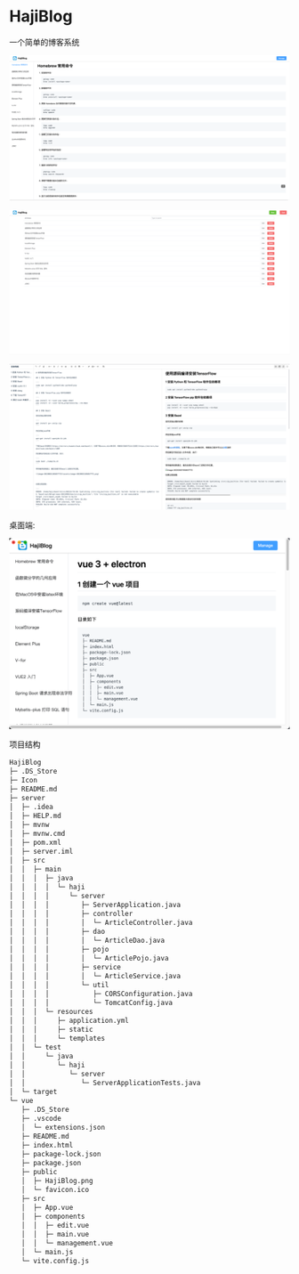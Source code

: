 # HajiBlog
一个简单的博客系统

![image-20230908222822465](assets/image-20230908222822465.png)

![image-20230908222901030](assets/image-20230908222901030.png)

![image-20230908222925435](assets/image-20230908222925435.png)

桌面端:

![image-20230924130254104](assets/image-20230924130254104.png)

项目结构

```
HajiBlog
├─ .DS_Store
├─ Icon
├─ README.md
├─ server
│  ├─ .idea
│  ├─ HELP.md
│  ├─ mvnw
│  ├─ mvnw.cmd
│  ├─ pom.xml
│  ├─ server.iml
│  ├─ src
│  │  ├─ main
│  │  │  ├─ java
│  │  │  │  └─ haji
│  │  │  │     └─ server
│  │  │  │        ├─ ServerApplication.java
│  │  │  │        ├─ controller
│  │  │  │        │  └─ ArticleController.java
│  │  │  │        ├─ dao
│  │  │  │        │  └─ ArticleDao.java
│  │  │  │        ├─ pojo
│  │  │  │        │  └─ ArticlePojo.java
│  │  │  │        ├─ service
│  │  │  │        │  └─ ArticleService.java
│  │  │  │        └─ util
│  │  │  │           ├─ CORSConfiguration.java
│  │  │  │           └─ TomcatConfig.java
│  │  │  └─ resources
│  │  │     ├─ application.yml
│  │  │     ├─ static
│  │  │     └─ templates
│  │  └─ test
│  │     └─ java
│  │        └─ haji
│  │           └─ server
│  │              └─ ServerApplicationTests.java
│  └─ target
└─ vue
   ├─ .DS_Store
   ├─ .vscode
   │  └─ extensions.json
   ├─ README.md
   ├─ index.html
   ├─ package-lock.json
   ├─ package.json
   ├─ public
   │  ├─ HajiBlog.png
   │  └─ favicon.ico
   ├─ src
   │  ├─ App.vue
   │  ├─ components
   │  │  ├─ edit.vue
   │  │  ├─ main.vue
   │  │  └─ management.vue
   │  └─ main.js
   └─ vite.config.js

```